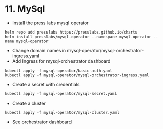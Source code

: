 # 11. MySql

* Install the press labs mysql operator

```
helm repo add presslabs https://presslabs.github.io/charts
helm install presslabs/mysql-operator --namespace mysql-operator --name mysql-operator
```

* Change domain names in mysql-operator/mysql-orchestrator-ingress.yaml
* Add Ingress for mysql-orchestrator dashboard
```
kubectl apply -f mysql-operator/basic-auth.yaml
kubectl apply -f mysql-operator/mysql-orchestrator-ingress.yaml
```

* Create a secret with credentials

```
kubectl apply -f mysql-operator/mysql-secret.yaml
```

* Create a cluster

```
kubectl apply -f mysql-operator/mysql-cluster.yaml
```

* See orchestrator dashboard

